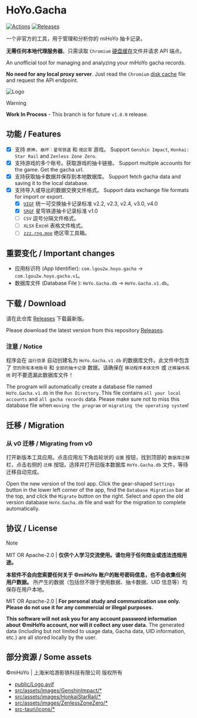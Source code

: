 # HoYo.Gacha

[![Actions](https://img.shields.io/github/actions/workflow/status/lgou2w/HoYo.Gacha/build.yml?branch=v1&logo=github&style=flat-square)](https://github.com/lgou2w/HoYo.Gacha/actions)
[![Releases](https://img.shields.io/github/v/release/lgou2w/HoYo.Gacha?logo=github&style=flat-square&include_prereleases)](https://github.com/lgou2w/HoYo.Gacha/releases)

一个非官方的工具，用于管理和分析你的 miHoYo 抽卡记录。

**无需任何本地代理服务器**。只需读取 `Chromium` [硬盘缓存](docs/DiskCache.md)文件并请求 API 端点。

An unofficial tool for managing and analyzing your miHoYo gacha records.

**No need for any local proxy server**. Just read the `Chromium` [disk cache](docs/DiskCache.md) file and request the API endpoint.

![Logo](src-tauri/icons/128x128.png)

> [!WARNING]
> **Work In Process** - This branch is for future `v1.0.0` release.

## 功能 / Features

- [x] 支持 `原神`、`崩坏：星穹铁道` 和 `绝区零` 游戏。 Support `Genshin Impact`, `Honkai: Star Rail` and `Zenless Zone Zero`.
- [x] 支持游戏的多个账号。获取游戏的抽卡链接。 Support multiple accounts for the game. Get the gacha url.
- [x] 支持获取抽卡数据并保存到本地数据库。 Support fetch gacha data and saving it to the local database.
- [x] 支持导入或导出的数据交换文件格式。 Support data exchange file formats for import or export.
  - [x] [`UIGF`](https://uigf.org/zh/standards/uigf.html) 统一可交换抽卡记录标准 v2.2, v2.3, v2.4, v3.0, v4.0
  - [x] [`SRGF`](https://uigf.org/zh/standards/srgf.html) 星穹铁道抽卡记录标准 v1.0
  - [ ] `CSV` 逗号分隔文件格式。
  - [ ] `XLSX` Excel 表格文件格式。
  - [ ] [`zzz.rng.moe`](https://zzz.rng.moe) 绝区零工具箱。

## 重要变化 / Important changes

- 应用标识符 (App Identifier): `com.lgou2w.hoyo.gacha` -> `com.lgou2w.hoyo.gacha.v1`。
- 数据库文件 (Database File ): `HoYo.Gacha.db`         -> `HoYo.Gacha.v1.db`。

## 下载 / Download

请在此仓库 [Releases](https://github.com/lgou2w/HoYo.Gacha/releases) 下载最新版。

Please download the latest version from this repository [Releases](https://github.com/lgou2w/HoYo.Gacha/releases).

### 注意 / Notice

程序会在 `运行目录` 自动创建名为 `HoYo.Gacha.v1.db` 的数据库文件。此文件中包含了 `您的所有本地账号` 和 `全部的抽卡记录` 数据。请确保在 `移动程序本体文件` 或 `迁移操作系统` 时不要遗漏此数据库文件！

The program will automatically create a database file named `HoYo.Gacha.v1.db` in the `Run Directory`. This file contains `all your local accounts` and `all gacha records` data. Please make sure not to miss this database file when `moving the program` or `migrating the operating system`!

## 迁移 / Migration

### 从 v0 迁移 / Migrating from v0

打开新版本工具应用。点击应用左下角齿轮状的 `设置` 按钮，找到顶部的 `数据库迁移` 栏，点击右侧的 `迁移` 按钮。选择并打开旧版本数据库 `HoYo.Gacha.db` 文件，等待迁移自动完成。

Open the new version of the tool app. Click the gear-shaped `Settings` button in the lower left corner of the app, find the `Database Migration` bar at the top, and click the `Migrate` button on the right. Select and open the old version database `HoYo.Gacha.db` file and wait for the migration to complete automatically.

## 协议 / License

> [!NOTE]
> MIT OR Apache-2.0 | **仅供个人学习交流使用。请勿用于任何商业或违法违规用途。**
>
> **本软件不会向您索要任何关于 ©miHoYo 账户的账号密码信息，也不会收集任何用户数据。** 所产生的数据（包括但不限于使用数据、抽卡数据、UID 信息等）均保存在用户本地。
>
> MIT OR Apache-2.0 | **For personal study and communication use only. Please do not use it for any commercial or illegal purposes.**
>
> **This software will not ask you for any account password information about ©miHoYo account, nor will it collect any user data.** The generated data (including but not limited to usage data, Gacha data, UID information, etc.) are all stored locally by the user.

## 部分资源 / Some assets

©miHoYo | 上海米哈游影铁科技有限公司 版权所有

* [public/Logo.avif](public/Logo.avif)
* [src/assets/images/GenshinImpact/*](src/assets/images/GenshinImpact)
* [src/assets/images/HonkaiStarRail/*](src/assets/images/HonkaiStarRail)
* [src/assets/images/ZenlessZoneZero/*](src/assets/images/ZenlessZoneZero)
* [src-tauri/icons/*](src-tauri/icons/)
